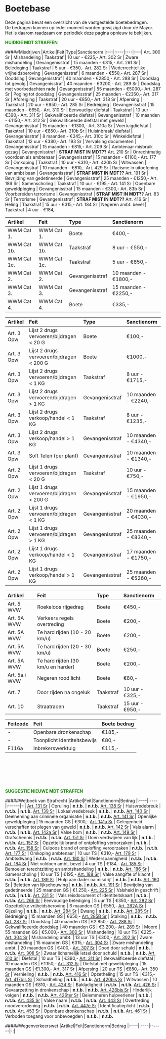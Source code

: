 # Boetebase

Deze pagina bevat een overzicht van de vastgestelde boetebedragen.  
De bedragen kunnen op ieder moment worden gewijzigd door de Mayor.  
Het is daarom raadzaam om periodiek deze pagina opnieuw te bekijken.  

<span style="color: #168E02;">__HUIDIGE MDT STRAFFEN__</span>  

#####Misdrijven
|Artikel|Feit|Type|Sanctienorm
|:---|:----|:---|:---|
Art. 300 Sr | Mishandeling | Taakstraf | 10 uur - €225,-
Art. 302 Sr | Zware mishandeling | Gevangenisstraf | 15 maanden - €315,-
Art. 261 Sr | Beledeging | Taakstraf | 5 uur - €350,-
Art. 282 Sr | Wederrechtelijke vrijheidsberoving | Gevangenisstraf | 6 maanden - €550,-
Art. 287 Sr | Doodslag | Gevangenisstraf | 40 maanden - €2850,-
Art. 288 Sr | Doodslag tot gevolg | Gevangenisstraf | 40 maanden - €3200,-
Art. 289 Sr | Doodslag met voorbedachten rade | Gevangenisstraf | 55 maanden - €5000,-
Art. 287 Sr | Poging tot doodslag | Gevangenisstraf | 25 maanden - €2350,-
Art. 317 Sr | Afdreiging | Taakstraf | 20 uur - €850,-
Art. 318 Sr | Afpersing | Taakstraf | 20 uur - €950,-
Art. 285 Sr | Bedreiging | Gevangenisstraf | 15 maanden - €650,-
Art. 310 Sr | Eenvoudige diefstal | Taakstraf | 10 uur - €390,-
Art. 311 Sr | Gekwalificeerde diefstal | Gevangenisstraf | 10 maanden - €1150,-
Art. 312 Sr | Gekwalificeerde diefstal met geweld | Gevangenisstraf | 15 maanden - €1300,-
Art. 310a Sr | Voertuigdiefstal | Taakstraf | 10 uur - €850,-
Art. 310b Sr | Huisinbraak/ diefstal | Gevangenisstraf | 8 maanden - €345,-
Art. 310c Sr | Winkeldiefstal | Taakstraf | 12 uur - €380,-
Art. 193 Sr | Vervalsing documenten | Gevangenisstraf | 15 maanden - €815,-
Art. 209 Sr | Ambtenaar misbruik gezag | Gevangenisstraf | __STRAF MIST IN MDT??__
Art. 210 Sr | Onrechtmatig voordoen als ambtenaar | Gevangenisstraf | 15 maanden - €1100,-
Art. 177 Sr | Omkoping | Taakstraf | 10 uur - €310,-
Art. 420b Sr | Witwassen | Gevangenisstraf | 10 maanden - €810,-
Art. 429 Sr | Racisme in uitoefening van ambt baan | Gevangenisstraf | __STRAF MIST IN MDT??__
Art. 191 Sr | Bevrijding van gedetineerde | Gevangenisstraf | 25 maanden - €1250,-
Art. 186 Sr | Samenscholing | Taakstraf | 10 uur - €195,-
Art. 141 Sr | Openbare geweldpleging | Gevangenisstraf | 15 maanden - €300,-
Art. 83b Sr | Voorbereiden terrorisme | Gevangenisstraf | __STRAF MIST IN MDT??__
Art. 83 Sr | Terrorisme | Gevangenisstraf | __STRAF MIST IN MDT??__
Art. 416 Sr | Heling | Taakstraf | 15 uur - €315,-
Art. 184 Sr | Negeren ambt. bevel | Taakstraf | 4 uur - €184,-

|Artikel|Feit|Type|Sanctienorm
|:---|:----|:---|:---|
WWM Cat 1. | WWM Cat 1. | Boete | €400,-
WWM Cat 1b. | WWM Cat 1b. | Taakstraf | 8 uur - €550,-
WWM Cat 1c. | WWM Cat 1c. | Taakstraf | 5 uur - €850,-
WWM Cat 2. | WWM Cat 2. | Gevangenisstraf | 10 maanden - €1800,-
WWM Cat 3. | WWM Cat 3. | Gevangenisstraf | 15 maanden - €2250,-
WWM Cat 4. | WWM Cat 4. | Boete | €335,-

|Artikel|Feit|Type|Sanctienorm
|:---|:----|:---|:---|
Art. 3 Opw | Lijst 2 drugs vervoeren/bijdragen < 20 G | Boete | €100,-
Art. 3 Opw | Lijst 2 drugs vervoeren/bijdragen < 200 G | Boete | €1000,-
Art. 3 Opw | Lijst 2 drugs vervoeren/bijdragen < 1 KG | Taakstraf | 8 uur - €1715,-
Art. 3 Opw | Lijst 2 drugs vervoeren/bijdragen > 1 KG | Gevangenisstraf | 10 maanden - €2240,-
Art. 3 Opw | Lijst 2 drugs verkoop/handel < 1 KG | Taakstraf | 8 uur - €1235,-
Art. 3 Opw | Lijst 2 drugs verkoop/handel > 1 KG | Gevangenisstraf | 10 maanden - €4340,-
Art. 3 Opw | Soft Telen (per plant) | Gevangenisstraf | 10 maanden - €1340,-
Art. 2 Opw | Lijst 1 drugs vervoeren/bijdragen < 20 G | Taakstraf | 10 uur - €750,-
Art. 2 Opw | Lijst 1 drugs vervoeren/bijdragen < 200 G | Gevangenisstraf | 15 maanden - €1950,-
Art. 2 Opw | Lijst 1 drugs vervoeren/bijdragen < 1 KG | Gevangenisstraf | 20 maanden - €4030,-
Art. 2 Opw | Lijst 1 drugs vervoeren/bijdragen > 1 KG | Gevangenisstraf | 25 maanden - €8340,-
Art. 2 Opw | Lijst 1 drugs verkoop/handel < 1 KG | Gevangenisstraf | 17 maanden - €1750,-
Art. 2 Opw | Lijst 1 drugs verkoop/handel > 1 KG | Gevangenisstraf | 25 maanden - €5260,-

|Artikel|Feit|Type|Sanctienorm
|:---|:----|:---|:---|
Art. 5 WVW | Roekeloos rijgedrag | Boete | €450,-
Art. 5A WVW | Verkeers regels overtreding | Boete | €200,-
Art. 5A WVW | Te hard rijden (10 - 20 km/u) | Boete | €200,-
Art. 5A WVW | Te hard rijden (20 - 30 km/u) | Boete | €250,-
Art. 5A WVW | Te hard rijden (30 km/u en harder) | Boete | €200,-
Art. 5a.i WVW | Negeren rood licht | Boete | €80,-
Art. 7 | Door rijden na ongeluk | Taakstraf | 10 uur - €325,-
Art. 10 | Straatracen | Taakstraf | 15 uur - €950,-

|Feitcode|Feit|Boete bedrag|
|:---|:----|:---|
- | Openbare dronkenschap | €185,- |
- | Toonplicht identiteitsbewijs | €80,- |
F116a | Inbrekerswerktuig | €115,- |

<br>
<br>
<br>
<br>
<br>

<span style="color: #168E02;">__SUGGESTIE NIEUWE MDT STRAFFEN__</span>


#####Wetboek van Strafrecht
|Artikel|Feit|Sanctienorm|Bedrag
|:----|:----|:------|-:|
[Art. 131 Sr](/wetboek/sr/#artikel-131-opruiing) | Opruiing | __n.t.b.__ | __n.t.b.__ 
[Art. 138 Sr](/wetboek/sr/#artikel-138-huisvredebreuk) | Huisvredebreuk | __n.t.b.__ | __n.t.b.__ 
[Art. 139 Sr](/wetboek/sr/#artikel-139-lokaalvredebreuk) | Lokaalvredebreuk | __n.t.b.__ | __n.t.b.__ 
[Art. 140 Sr](/wetboek/sr/#artikel-140-deelneming-aan-criminele-organisatie) | Deelneming aan criminele organisatie | __n.t.b.__ | __n.t.b.__ 
[Art. 141 Sr](/wetboek/sr/#artikel-141-openlijke-geweldpleging) | Openlijke geweldpleging | 15 maanden GS | €300,-
[Art. 141a Sr](/wetboek/sr/#artikel-141a-gelegenheid-verschaffen-tot-plegen-van-geweld) | Gelegenheid verschaffen tot plegen van geweld | __n.t.b.__ | __n.t.b.__ 
[Art. 142 Sr](/wetboek/sr/#artikel-142-vals-alarm) | Vals alarm | __n.t.b.__ | __n.t.b.__ 
[Art. 142a Sr](/wetboek/sr/#artikel-142a-valse-bom) | Valse bom | __n.t.b.__ | __n.t.b.__ 
[Art. 149 Sr](/wetboek/sr/#artikel-149-grafschennis) | Grafschennis | __n.t.b.__ | __n.t.b.__ 
[Art. 151 Sr](/wetboek/sr/#artikel-151-doen-verdwijnen-van-lijk) | Doen verdwijnen van lijk | __n.t.b.__ | __n.t.b.__ 
[Art. 157 Sr](/wetboek/sr/#artikel-157-opzettelijk-brank-of-ontploffing-veroorzaken) | Opzettelijk brand of ontploffing veroorzaken | __n.t.b.__ | __n.t.b.__ 
[Art. 158 Sr](/wetboek/sr/#artikel-158-culpoos-brand-of-ontploffing-veroorzaken) | Culpoos brand of ontploffing veroorzaken | __n.t.b.__ | __n.t.b.__ 
[Art. 177 Sr](/wetboek/sr/#artikel-177-omkoping-ambtenaar) | Omkoping ambtenaar | 10 uur TS | €310,-
[Art. 179 Sr](/wetboek/sr/#artikel-179-ambtsdwang) | Ambtsdwang | __n.t.b.__ | __n.t.b.__ 
[Art. 180 Sr](/wetboek/sr/#artikel-180-wederspannigheid) | Wederspannigheid | __n.t.b.__ | __n.t.b.__ 
[Art. 184 Sr](/wetboek/sr/#artikel-184-niet-voldoen-aan-ambtelijk-bevel) | Niet voldoen ambt. bevel | 4 uur TS | €184,-
[Art. 185 Sr](/wetboek/sr/#artikel-185-bemoeien-terechtzitting-en-ambtshandeling) | Bemoeien terechtzitting en ambtshandeling | __n.t.b.__ | __n.t.b.__ 
[Art. 186 Sr](/wetboek/sr/#artikel-186-samenscholing) | Samenscholing | 10 uur TS | €195,-
[Art. 188 Sr](/wetboek/sr/#artikel-188-valse-aangifte-of-klacht) | Valse aangifte of klacht | __n.t.b.__ | __n.t.b.__ 
[Art. 189 Sr](/wetboek/sr/#artikel-189-hulp-aan-dader-na-misdrijf) | Hulp aan dader na misdrijf | __n.t.b.__ | __n.t.b.__ 
[Art. 190 Sr](/wetboek/sr/#artikel-190-beletten-van-lijkschouwing) | Beletten van lijkschouwing | __n.t.b.__ | __n.t.b.__ 
[Art. 191 Sr](/wetboek/sr/#artikel-191-bevrijding-van-gedetineerde) | Bevrijding van gedetineerde | 25 maanden GS | €1.250,-
[Art. 225 Sr](/wetboek/sr/#artikel-225-valsheid-in-geschrift) | Valsheid in geschrift | __n.t.b.__ | __n.t.b.__ 
[Art. 231 Sr](/wetboek/sr/#artikel-231-vals-reisdocument-of-identiteitskaart) | Vals reisdocument of identiteitskaart | __n.t.b.__ | __n.t.b.__ 
[Art. 266 Sr](/wetboek/sr/#artikel-266-eenvoudige-belediging) | Eenvoudige belediging | 5 uur TS | €350,-
[Art. 282 Sr](/wetboek/sr/#artikel-282-opzettelijke-vrijheidsberoving) | Opzettelijke vrijheidsberoving | 6 maanden GS | €550,-
[Art. 282A Sr](/wetboek/sr/#artikel-282A-gijzeling) | Gijzeling | __n.t.b.__ | __n.t.b.__ 
[Art. 284 Sr](/wetboek/sr/#artikel-284-dwang) | Dwang | __n.t.b.__ | __n.t.b.__ 
[Art. 285 Sr](/wetboek/sr/#artikel-285-bedreiging-met-ernstig-misdrijf) | Bedreiging | 15 maanden GS | €650,-
[Art. 285B Sr](/wetboek/sr/#artikel-285B-staling) | Stalking | __n.t.b.__ | __n.t.b.__ 
[Art. 287 Sr](/wetboek/sr/#artikel-287-doodslag) | Doodslag | 40 maanden GS | €2.850,-
[Art. 288 Sr](/wetboek/sr/#artikel-288-gekwalificeerde-doodslag) | Gekwalificeerde doodslag | 40 maanden GS | €3.200,-
[Art. 289 Sr](/wetboek/sr/#artikel-289-moord) | Moord | 55 maanden GS | €5.000,-
[Art. 300 Sr](/wetboek/sr/#artikel-300-mishandeling) | Mishandeling | 10 uur TS | €225,-
[Art. 304 Sr](/wetboek/sr/#artikel-304-strafverzwarende-omstandigheden) | Mishandeling ambt. | 13 uur TS | €300,-
[Art. 302 Sr](/wetboek/sr/#artikel-302-zware-mishandeling) | Zware mishandeling | 15 maanden GS | €315,-
[Art. 304 Sr](/wetboek/sr/#artikel-304-strafverzwarende-omstandigheden) | Zware mishandeling ambt. | 20 maanden GS | €400,-
[Art. 307 Sr](/wetboek/sr/#artikel-307-dood-door-schuld) | Dood door schuld | __n.t.b.__ | __n.t.b.__ 
[Art. 308 Sr](/wetboek/sr/#artikel-308-zwaar-lichamelijk-letsel-door-schuld) | Zwaar lichamelijk letsel door schuld | __n.t.b.__ | __n.t.b.__ 
[Art. 310 Sr](/wetboek/sr/#artikel-310-diefstal) | Diefstal | 10 uur TS | €390,-
[Art. 311 Sr](/wetboek/sr/#artikel-311-gekwalificeerde-diefstal) | Gekwalificeerde diefstal | 10 maanden GS | €1.150,-
[Art. 312 Sr](/wetboek/sr/#artikel-312-diefstal-met-geweldpleging) | Diefstal met geweldpleging | 15 maanden GS | €1.300,-
[Art. 317 Sr](/wetboek/sr/#artikel-317-afpersing) | Afpersing | 20 uur TS | €850,-
[Art. 350 Sr](/wetboek/sr/#artikel-350-beschadiging-goederendieren) | Vernieling | __n.t.b.__ | __n.t.b.__ 
[Art. 416 Sr](/wetboek/sr/#artikel-416-opzetheling) | Opzetheling | 15 uur TS | €315,-
[Art. 417bis Sr](/wetboek/sr/#artikel-417bis-schuldheling) | Schuldheling | __n.t.b.__ | __n.t.b.__ 
[Art. 420bis Sr](/wetboek/sr/#artikel-420bis-witwassen) | Witwassen | 10 maanden GS | €810,-
[Art. 424 Sr](/wetboek/sr/#artikel-424-straatschenderij) | Baldadigheid | __n.t.b.__ | __n.t.b.__ 
[Art. 426 Sr](/wetboek/sr/#artikel-426-gevaarzetting-in-dronkenschap) | Gevaarzetting in dronkenschap | __n.t.b.__ | __n.t.b.__ 
[Art. 426bis Sr](/wetboek/sr/#artikel-426bis-hinderlijk-volgen) | Hinderlijk volgen | __n.t.b.__ | __n.t.b.__ 
[Art. 426ter Sr](/wetboek/sr/#artikel-426ter-belemmeren-hulpverlener) | Belemmeren hulpverlener | __n.t.b.__ | __n.t.b.__ 
[Art. 435 Sr](/wetboek/sr/#artikel-435-valse-naam) | Valse naam | __n.t.b.__ | __n.t.b.__ 
[Art. 443 Sr](/wetboek/sr/#artikel-443-overtreding-noodverordening) | Overtreding noodverordening | __n.t.b.__ | __n.t.b.__ 
[Art. 447e Sr](/wetboek/sr/#artikel-447e-identificatieplicht) | Identificatieplicht | __n.t.b.__ | __n.t.b.__ 
[Art. 453 Sr](/wetboek/sr/#artikel-453-openbare-dronkenschap) | Openbare dronkenschap | __n.t.b.__ | __n.t.b.__ 
[Art. 461 Sr](/wetboek/sr/#artikel-461-verboden-toegang-voor-onbevoegden) | Verboden toegang voor onbevoegden | __n.t.b.__ | __n.t.b.__ 

#####Wegenverkeerswet
|Artikel|Feit|Sanctienorm|Bedrag
|:----|:----|:------|-:|







